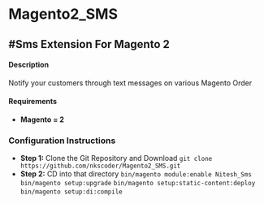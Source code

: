 # Magento2_SMS
#Sms Extension For Magento 2
---
#### Description
Notify your customers through text messages on various Magento Order 
#### Requirements
* **Magento = 2**

### Configuration Instructions
* **Step 1:** Clone the Git Repository and Download 
  `git clone https://github.com/nkscoder/Magento2_SMS.git`
* **Step 2:** CD into that directory
 `bin/magento module:enable Nitesh_Sms`
 `bin/magento setup:upgrade`
 `bin/magento setup:static-content:deploy`
 `bin/magento setup:di:compile`
